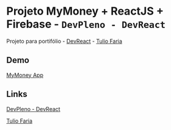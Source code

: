 # Projeto MyMoney + ReactJS + Firebase - `DevPleno - DevReact`

Projeto para portifólio - [DevReact](https://www.devpleno.com/) - [Tulio Faria](https://github.com/tuliofaria/)

## Demo

[MyMoney App](https://mymoney-a7442.web.app/)

## Links

[DevPleno - DevReact](https://www.devpleno.com/)

[Tulio Faria](https://github.com/tuliofaria/)
